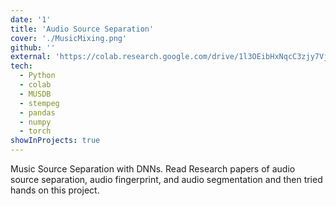 ```yaml
---
date: '1'
title: 'Audio Source Separation'
cover: './MusicMixing.png'
github: ''
external: 'https://colab.research.google.com/drive/1l3OEibHxNqcC3zjy7VjnLn7lF370_HJ_'
tech:
  - Python
  - colab
  - MUSDB
  - stempeg
  - pandas
  - numpy
  - torch
showInProjects: true
---
```


Music Source Separation with DNNs. Read Research papers of audio source separation, audio fingerprint, and audio segmentation and then tried hands on this project.